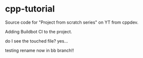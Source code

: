 # cpp-tutorial

Source code for "Project from scratch series" on YT from cppdev.

Adding Buildbot CI to the project.

do I see the touched file? yes...

testing rename now in bb branch!!

